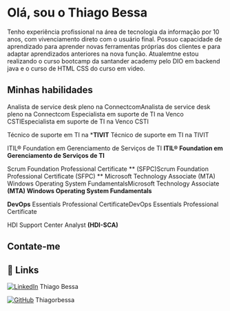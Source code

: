 # Olá, sou o Thiago Bessa

Tenho experiência profissional na área de tecnologia da informação por 10 anos, com vivenciamento direto com o usuário final. Possuo capacidade de aprendizado para aprender novas ferramentas próprias dos clientes e para adaptar aprendizados anteriores na nova função. Atualemtne estou realizando o curso bootcamp da santander academy pelo DIO em backend java e o curso de HTML CSS do curso em video.

## Minhas habilidades


Analista de service desk pleno na ConnectcomAnalista de service desk pleno na Connectcom
Especialista em suporte de TI na Venco CSTIEspecialista em suporte de TI na Venco CSTI

 Técnico de suporte em TI na ***TIVIT** Técnico de suporte em TI na TIVIT

 ITIL® Foundation em Gerenciamento de Serviços de TI **ITIL® Foundation em Gerenciamento de Serviços de TI**

 Scrum Foundation Professional Certificate ** (SFPC)Scrum Foundation Professional Certificate (SFPC)
**
 Microsoft Technology Associate (MTA) Windows Operating System FundamentalsMicrosoft Technology Associate **(MTA) Windows Operating System Fundamentals**

 **DevOps** Essentials Professional CertificateDevOps Essentials Professional Certificate

HDI Support Center Analyst **(HDI-SCA)**

## Contate-me

## 🔗 Links
[![LinkedIn](https://img.shields.io/badge/LinkedIn-0077B5?style=for-the-badge&logo=linkedin&logoColor=white)](https://www.linkedin.com/in/thiago-bessa-a96793171/) Thiago Bessa

[![GitHub](https://img.shields.io/badge/GitHub-100000?style=for-the-badge&logo=github&logoColor=white)](https://github.com/thiagorbessa) Thiagorbessa
